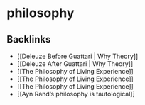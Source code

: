 # philosophy



<a id="org842622e"></a>

## Backlinks

-   [[Deleuze Before Guattari | Why Theory]]
-   [[Deleuze After Guattari | Why Theory]]
-   [[The Philosophy of Living Experience]]
-   [[The Philosophy of Living Experience]]
-   [[The Philosophy of Living Experience]]
-   [[Ayn Rand&rsquo;s philosophy is tautological]]
